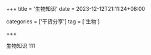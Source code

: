 +++
title = '生物知识'
date = 2023-12-12T21:11:24+08:00


categories = ['干货分享']
tag = ['生物']

+++

生物知识 111